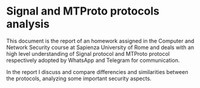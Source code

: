 # Signal and MTProto protocols analysis
This document is the report of an homework assigned in the Computer and Network Security course at Sapienza University of Rome and deals with an high level understanding of Signal protocol and MTProto protocol respectively adopted by WhatsApp and Telegram for communication.

In the report I discuss and compare differencies and similarities between the protocols, analyzing some important security aspects.
